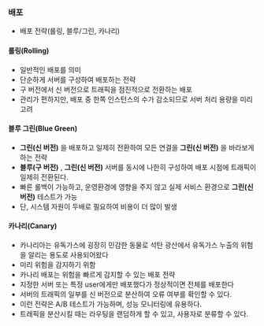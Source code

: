 ### 배포
- 배포 전략(롤링, 블루/그린, 카나리)
#### 롤링(Rolling)
- 일반적인 배포를 의미
- 단순하게 서버를 구성하여 배포하는 전략
- 구 버전에서 신 버전으로 트래픽을 점진적으로 전환하는 배포
- 관리가 편하지만, 배포 중 한쪽 인스턴스의 수가 감소되므로 서버 처리 용량을 미리 고려
#### 블루 그린(Blue Green)
- **그린(신 버전)** 을 배포하고 일제히 전환하여 모든 연결을 **그린(신 버전)** 을 바라보게 하는 전략
- **블루(구 버전)** , **그린(신 버전)** 서버를 동시에 나한히 구성하여 배포 시점에 트래픽이 일제히 전환된다.
- 빠른 롤백이 가능하고, 운영환경에 영향을 주지 않고 실제 서비스 환경으로 **그린(신 버전)** 테스트가 가능
- 단, 시스템 자원이 두배로 필요하여 비용이 더 많이 발생
#### 카나리(Canary)
- 카나리아는 유독가스에 굉장히 민감한 동물로 석탄 광산에서 유독가스 누출의 위험을 알리는 용도로 사용되어왔다
- 미리 위험을 감지하기 위함
- 카나리 배포는 위험을 빠르게 감지할 수 있는 배포 전략
- 지정한 서버 또는 특정 user에게만 배포했다가 정상적이면 전체를 배포한다
- 서버의 트래픽의 일부를 신 버전으로 분산하여 오류 여부를 확인할 수 있다.
- 이런 전략은 A/B 테스트가 가능하며, 성능 모니터링에 유용하다.
- 트래픽을 분산시킬 때는 라우팅을 랜덤하게 할 수 있고, 사용자로 분류할 수 있다.
